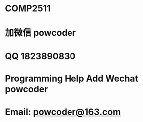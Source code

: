 # COMP2511
# 加微信 powcoder

# QQ 1823890830

# Programming Help Add Wechat powcoder

# Email: powcoder@163.com

